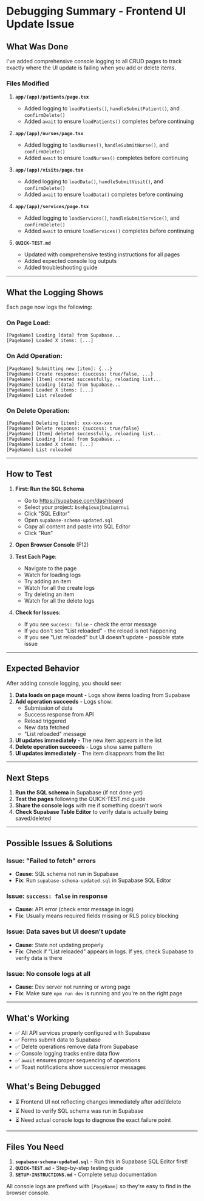 # Debugging Summary - Frontend UI Update Issue

## What Was Done

I've added comprehensive console logging to all CRUD pages to track exactly where the UI update is failing when you add or delete items.

### Files Modified

1. **`app/(app)/patients/page.tsx`**
   - Added logging to `loadPatients()`, `handleSubmitPatient()`, and `confirmDelete()`
   - Added `await` to ensure `loadPatients()` completes before continuing

2. **`app/(app)/nurses/page.tsx`**
   - Added logging to `loadNurses()`, `handleSubmitNurse()`, and `confirmDelete()`
   - Added `await` to ensure `loadNurses()` completes before continuing

3. **`app/(app)/visits/page.tsx`**
   - Added logging to `loadData()`, `handleSubmitVisit()`, and `confirmDelete()`
   - Added `await` to ensure `loadData()` completes before continuing

4. **`app/(app)/services/page.tsx`**
   - Added logging to `loadServices()`, `handleSubmitService()`, and `confirmDelete()`
   - Added `await` to ensure `loadServices()` completes before continuing

5. **`QUICK-TEST.md`**
   - Updated with comprehensive testing instructions for all pages
   - Added expected console log outputs
   - Added troubleshooting guide

---

## What the Logging Shows

Each page now logs the following:

### On Page Load:
```
[PageName] Loading [data] from Supabase...
[PageName] Loaded X items: [...]
```

### On Add Operation:
```
[PageName] Submitting new [item]: {...}
[PageName] Create response: {success: true/false, ...}
[PageName] [Item] created successfully, reloading list...
[PageName] Loading [data] from Supabase...
[PageName] Loaded X items: [...]
[PageName] List reloaded
```

### On Delete Operation:
```
[PageName] Deleting [item]: xxx-xxx-xxx
[PageName] Delete response: {success: true/false}
[PageName] [Item] deleted successfully, reloading list...
[PageName] Loading [data] from Supabase...
[PageName] Loaded X items: [...]
[PageName] List reloaded
```

---

## How to Test

1. **First: Run the SQL Schema**
   - Go to https://supabase.com/dashboard
   - Select your project: `bsehgieuxjbnuiqmrnui`
   - Click "SQL Editor"
   - Open `supabase-schema-updated.sql`
   - Copy all content and paste into SQL Editor
   - Click "Run"

2. **Open Browser Console** (F12)

3. **Test Each Page**:
   - Navigate to the page
   - Watch for loading logs
   - Try adding an item
   - Watch for all the create logs
   - Try deleting an item
   - Watch for all the delete logs

4. **Check for Issues**:
   - If you see `success: false` - check the error message
   - If you don't see "List reloaded" - the reload is not happening
   - If you see "List reloaded" but UI doesn't update - possible state issue

---

## Expected Behavior

After adding console logging, you should see:

1. **Data loads on page mount** - Logs show items loading from Supabase
2. **Add operation succeeds** - Logs show:
   - Submission of data
   - Success response from API
   - Reload triggered
   - New data fetched
   - "List reloaded" message
3. **UI updates immediately** - The new item appears in the list
4. **Delete operation succeeds** - Logs show same pattern
5. **UI updates immediately** - The item disappears from the list

---

## Next Steps

1. **Run the SQL schema** in Supabase (if not done yet)
2. **Test the pages** following the QUICK-TEST.md guide
3. **Share the console logs** with me if something doesn't work
4. **Check Supabase Table Editor** to verify data is actually being saved/deleted

---

## Possible Issues & Solutions

### Issue: "Failed to fetch" errors
- **Cause**: SQL schema not run in Supabase
- **Fix**: Run `supabase-schema-updated.sql` in Supabase SQL Editor

### Issue: `success: false` in response
- **Cause**: API error (check error message in logs)
- **Fix**: Usually means required fields missing or RLS policy blocking

### Issue: Data saves but UI doesn't update
- **Cause**: State not updating properly
- **Fix**: Check if "List reloaded" appears in logs. If yes, check Supabase to verify data is there

### Issue: No console logs at all
- **Cause**: Dev server not running or wrong page
- **Fix**: Make sure `npm run dev` is running and you're on the right page

---

## What's Working

- ✅ All API services properly configured with Supabase
- ✅ Forms submit data to Supabase
- ✅ Delete operations remove data from Supabase
- ✅ Console logging tracks entire data flow
- ✅ `await` ensures proper sequencing of operations
- ✅ Toast notifications show success/error messages

## What's Being Debugged

- ⏳ Frontend UI not reflecting changes immediately after add/delete
- ⏳ Need to verify SQL schema was run in Supabase
- ⏳ Need actual console logs to diagnose the exact failure point

---

## Files You Need

1. **`supabase-schema-updated.sql`** - Run this in Supabase SQL Editor first!
2. **`QUICK-TEST.md`** - Step-by-step testing guide
3. **`SETUP-INSTRUCTIONS.md`** - Complete setup documentation

All console logs are prefixed with `[PageName]` so they're easy to find in the browser console.
